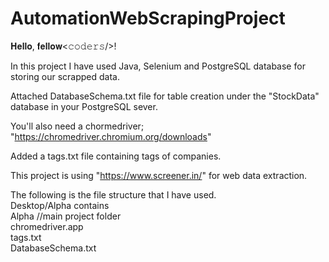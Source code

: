 # AutomationWebScrapingProject

𝐇𝐞𝐥𝐥𝐨, 𝐟𝐞𝐥𝐥𝐨𝐰<𝚌𝚘𝚍𝚎𝚛𝚜/>!

In this project I have used Java, Selenium and PostgreSQL database for storing our scrapped data.

Attached DatabaseSchema.txt file for table creation under the "StockData" database in your PostgreSQL sever.

You'll also need a chormedriver; "https://chromedriver.chromium.org/downloads"

Added a tags.txt file containing tags of companies.

This project is using "https://www.screener.in/" for web data extraction.

The following is the file structure that I have used.<br/>
Desktop/Alpha contains<br/>
    Alpha			//main project folder <br/>
    chromedriver.app<br/>
    tags.txt<br/>
    DatabaseSchema.txt<br/>
